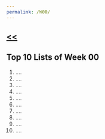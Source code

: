 ```yaml
---
permalink: /W00/
---
```

## [<<](../)

## Top 10 Lists of Week 00
1. ....
2. ....
3. ....
4. ....
5. ....
6. ....
7. ....
8. ....
9. ....
10. ....

